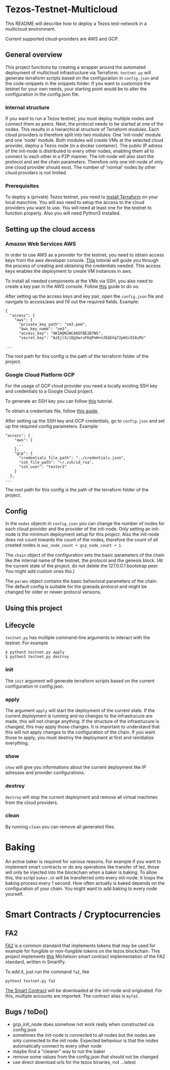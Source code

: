 # Tezos-Testnet-Multicloud

This README will describe how to deploy a Tezos test-network in a multicloud environment.

Current supported cloud-providers are AWS and GCP.

## General overview

This project functions by creating a wrapper around the automated deployment of multicloud infrastructure via Terraform. `testnet.py` will generate terraform scripts based on the configuration in `config.json` and the code-snippets in the snippets folder.
If you want to customize the testnet for your own needs, your starting point would be to alter the configuration in the config.json file.

### Internal structure

If you want to run a Tezos testnet, you must deploy multiple nodes and connect them as peers.
Next, the protocol needs to be started at one of the nodes. This results in a hierarchical structure of Terraform modules. Each cloud providers is therefore split into two modules: One 'init-node' module and one 'node' module. Both modules will create VMs at the selected cloud provider, deploy a Tezos node (in a docker container).
The public IP adress of the init-node is distributed to every other nodes, enabling them all to connect to each other in a P2P manner. The init-node will also start the protocol and set the chain parameters. Therefore only one init-node of only one cloud provider should exist. The number of 'normal' nodes by other cloud providers is not limited.

### Prerequisites

To deploy a (private) Tezos testnet, you need to [install Terraform](https://learn.hashicorp.com/tutorials/terraform/install-cli) on your local maschine. You will aso need to setup the access to the cloud providers you want to use. You will need at least one for the testnet to function properly.
Also you will need Python3 installed.

## Setting up the cloud access

### Amazon Web Services AWS

In order to use AWS as a provider for the testnet, you need to obtain access keys from the aws developer console. [This](https://docs.aws.amazon.com/powershell/latest/userguide/pstools-appendix-sign-up.html) tutorial will guide you through the process of creating and obtaining the credentials needed.
This access keys enables the deployment to create VM instances in aws.

To install all needed components at the VMs via SSH, you also need to create a key pair in the AWS console. Follow [this](https://docs.aws.amazon.com/servicecatalog/latest/adminguide/getstarted-keypair.html) guide to do so.

After setting up the access keys and key pair, open the `config.json` file and navigate to access/aws and fill out the required fields. Example:

```
{
  "access": {
    "aws": {
      "private_key_path": "vm3.pem",
      "aws_key_name": "vm3",
      "access_key": "AKIAQNJWCAO5FBE2B7N5",
      "secret_key": "AzEjlX/iOgVwruFKqPeH+nJEbEVq72pW1cOIAiMz"

...
```

The root path for this config is the path of the terraform folder of the project.

### Google Cloud Platform GCP

For the usage of GCP cloud provider you need a locally existing SSH key and credentials to a Google Cloud project.

To generate an SSH key you can follow [this](https://confluence.atlassian.com/bitbucketserver/creating-ssh-keys-776639788.html) tutorial.

To obtain a credentials file, follow [this guide](https://cloud.google.com/community/tutorials/getting-started-on-gcp-with-terraform).

After setting up the SSH key and GCP credentials, go to `config.json` and set up the required config parameters. Example:

```
"access": {
    "aws": {
     ...
    },
    "gcp": {
      "credentials_file_path": "../credentials.json",
      "ssh_file_path": "~/.ssh/id_rsa",
      "ssh_user": "tester2"
    }
  },
...
```

The root path for this config is the path of the terraform folder of the project.

## Config

In the `nodes` objectn in `config.json` you can change the number of nodes for each cloud provider and the provider of the init-node. Only setting an init-node is the minimum deployment setup for this project.
Also the init-node does not count towards the count of the nodes, therefore the count of all created nodes is `aws_node_count + gcp_node_count + 1`.

The `chain` object of the configuration sets the basic parameters of the chain like the internal name of the testnet, the protocol and the genesis block.
(At the current state of the project, do not delete the 127.0.0.1 bootstrap peer. You might add custom ones tho.)

The `params` object contains the basic behavioral parameters of the chain. The default config is suitable for the granada protocol and might be changed for older or newer protocol versions.

## Using this project

## Lifecycle

`testnet.py` has multiple command-line arguments to interact with the testnet. For example

```$ python3 testnet.py init
$ python3 testnet.py apply
$ python3 testnet.py destroy
```

### init

The `init` argument will generate terraform scripts based on the current configuration in config.json.

### apply

The argument `apply` will start the deployment of the current state. If the current deployment is running and no changes to the infrastrucure are made, this will not change anything. If the structure of the infrastrucure is changed, this may apply those changes. It is important to understand that this will not apply changes to the configuration of the chain. If you want those to apply, you must destroy the deployment at first and reinitialize everything.

### show

`show` will give you informations about the current deployment like IP adresses and provider configurations.

### destroy

`destroy` will stop the current deployment and remove all virtual machines from the cloud providers.

### clean

By running `clean` you can remove all generated files.

# Baking

An active baker is required for various reasons.
For example if you want to implement smart contracts or do any operations like transfer of tez, those will only be injected into the blockchain when a baker is baking. To allow this, the script `baker.sh` will be transferred onto every init-node. It loops the baking process every 1 second. How often actually is baked depends on the configuration of your chain.
You might want to add baking to every node yourself.

# Smart Contracts / Cryptocurrencies

## FA2

[FA2](https://tezos.b9lab.com/fa2) is a common standard that implements tokens that may be used for example for fungible or non-fungible tokens on the tezos blockchain.
This project implements [this](https://assets.tqtezos.com/docs/token-contracts/fa2/1-fa2-smartpy/) Michelson smart contract implementation of the FA2 standard, written in SmartPy.

To add it, just run the command `fa2`, like

```
python3 testnet.py fa2
```

[The Smart Contract](https://gitlab.com/smondet/fa2-smartpy/-/raw/4acac092/michelson/20200910-203659+0000_5060996_contract.tz) will be downloaded at the init-node and originated. For this, multiple accounts are imported. The contract alias is `myfa2`.

## Bugs / toDo()

- gcp_init_node does somehow not work really when constructed via config.json
- sometimes the init-node is connected to all nodes but the nodes are only connected to the init node. Expected behaviour is that the nodes automatically connect to every other node
- maybe find a "cleaner" way to run the baker
- remove some values from the config.json that should not be changed
- use direct download urls for the tezos binaries, not ...latest
